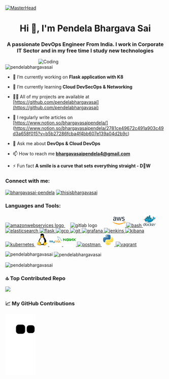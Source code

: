 [![MasterHead](https://firebasestorage.googleapis.com/v0/b/flexi-coding.appspot.com/o/dempgi7-520f8d5f-63d4-4453-8822-dbc149ae27f8.gif?alt=media&token=91c0c7b2-93c3-4029-b011-1a8703c5730d)](https://rishavchanda.io)
<h1 align="center">Hi 👋, I'm Pendela Bhargava Sai</h1>
<h3 align="center">A passionate DevOps Engineer From India. I work in Corporate IT Sector and in my free time I study new technologies</h3>
<img align="right" alt="Coding" width="400" src="https://camo.githubusercontent.com/c1dcb74cc1c1835b1d716f5051499a2814c683c806b15f04b0eba492863703e9/68747470733a2f2f63646e2e6472696262626c652e636f6d2f75736572732f3733303730332f73637265656e73686f74732f363538313234332f6176656e746f2e676966">


<p align="left"> <img src="https://komarev.com/ghpvc/?username=pendelabhargavasai&label=Profile%20views&color=0e75b6&style=flat" alt="pendelabhargavasai" /> </p>

- 🔭 I’m currently working on **Flask application with K8**

- 🌱 I’m currently learning **Cloud DevSecOps & Networking**

- 👨‍💻 All of my projects are available at [https://github.com/pendelabhargavasai](https://github.com/pendelabhargavasai)

- 📝 I regularly write articles on [https://www.notion.so/bhargavasaipendela/] (https://www.notion.so/bhargavasaipendela/2781ce49672c491a903c49d3a658f015?v=b5b27286fcba4f4bb607e139a04d2b9c)

- 💬 Ask me about **DevOps & Cloud DevOps**

- 📫 How to reach me **bhargavasaipendela4@gmail.com**

- ⚡ Fun fact **A smile is a curve that sets everything straight - D🌻W**

<h3 align="left">Connect with me:</h3>
<p align="left">
<a href="https://linkedin.com/in/bhargavasai-pendela" target="blank"><img align="center" src="https://raw.githubusercontent.com/rahuldkjain/github-profile-readme-generator/master/src/images/icons/Social/linked-in-alt.svg" alt="bhargavasai-pendela" height="30" width="40" /></a>
<a href="https://instagram.com/thisisbhargavasai" target="blank"><img align="center" src="https://raw.githubusercontent.com/rahuldkjain/github-profile-readme-generator/master/src/images/icons/Social/instagram.svg" alt="thisisbhargavasai" height="30" width="40" /></a>
</p>

<h3 align="left">Languages and Tools:</h3>
<p align="left"> <a href="https://aws.amazon.com" target="_blank" rel="noreferrer"> <img src="https://skillicons.dev/icons?i=aws" height="40" alt="amazonwebservices logo"  /> </a>
  <img width="12" /> <img src="https://cdn.jsdelivr.net/gh/devicons/devicon/icons/gitlab/gitlab-original.svg" height="40" alt="gitlab logo"  />
  <img width="40" /> <a href="https://aws.amazon.com" target="_blank" rel="noreferrer"> <img src="https://raw.githubusercontent.com/devicons/devicon/master/icons/amazonwebservices/amazonwebservices-original-wordmark.svg" alt="aws" width="40" height="40"/> </a> <a href="https://www.gnu.org/software/bash/" target="_blank" rel="noreferrer"> <img src="https://www.vectorlogo.zone/logos/gnu_bash/gnu_bash-icon.svg" alt="bash" width="40" height="40"/> </a> <a href="https://www.docker.com/" target="_blank" rel="noreferrer"> <img src="https://raw.githubusercontent.com/devicons/devicon/master/icons/docker/docker-original-wordmark.svg" alt="docker" width="40" height="40"/> </a> <a href="https://www.elastic.co" target="_blank" rel="noreferrer"> <img src="https://www.vectorlogo.zone/logos/elastic/elastic-icon.svg" alt="elasticsearch" width="40" height="40"/> </a> <a href="https://flask.palletsprojects.com/" target="_blank" rel="noreferrer"> <img src="https://www.vectorlogo.zone/logos/pocoo_flask/pocoo_flask-icon.svg" alt="flask" width="40" height="40"/> </a> <a href="https://cloud.google.com" target="_blank" rel="noreferrer"> <img src="https://www.vectorlogo.zone/logos/google_cloud/google_cloud-icon.svg" alt="gcp" width="40" height="40"/> </a> <a href="https://git-scm.com/" target="_blank" rel="noreferrer"> <img src="https://www.vectorlogo.zone/logos/git-scm/git-scm-icon.svg" alt="git" width="40" height="40"/> </a> <a href="https://grafana.com" target="_blank" rel="noreferrer"> <img src="https://www.vectorlogo.zone/logos/grafana/grafana-icon.svg" alt="grafana" width="40" height="40"/> </a> <a href="https://www.jenkins.io" target="_blank" rel="noreferrer"> <img src="https://www.vectorlogo.zone/logos/jenkins/jenkins-icon.svg" alt="jenkins" width="40" height="40"/> </a> <a href="https://www.elastic.co/kibana" target="_blank" rel="noreferrer"> <img src="https://www.vectorlogo.zone/logos/elasticco_kibana/elasticco_kibana-icon.svg" alt="kibana" width="40" height="40"/> </a> <a href="https://kubernetes.io" target="_blank" rel="noreferrer"> <img src="https://www.vectorlogo.zone/logos/kubernetes/kubernetes-icon.svg" alt="kubernetes" width="40" height="40"/> </a> <a href="https://www.linux.org/" target="_blank" rel="noreferrer"> <img src="https://raw.githubusercontent.com/devicons/devicon/master/icons/linux/linux-original.svg" alt="linux" width="40" height="40"/> </a> <a href="https://www.mysql.com/" target="_blank" rel="noreferrer"> <img src="https://raw.githubusercontent.com/devicons/devicon/master/icons/mysql/mysql-original-wordmark.svg" alt="mysql" width="40" height="40"/> </a> <a href="https://www.nginx.com" target="_blank" rel="noreferrer"> <img src="https://raw.githubusercontent.com/devicons/devicon/master/icons/nginx/nginx-original.svg" alt="nginx" width="40" height="40"/> </a> <a href="https://postman.com" target="_blank" rel="noreferrer"> <img src="https://www.vectorlogo.zone/logos/getpostman/getpostman-icon.svg" alt="postman" width="40" height="40"/> </a> <a href="https://www.python.org" target="_blank" rel="noreferrer"> <img src="https://raw.githubusercontent.com/devicons/devicon/master/icons/python/python-original.svg" alt="python" width="40" height="40"/> </a> <a href="https://www.vagrantup.com/" target="_blank" rel="noreferrer"> <img src="https://www.vectorlogo.zone/logos/vagrantup/vagrantup-icon.svg" alt="vagrant" width="40" height="40"/> </a> </p>

<p><img align="left" src="https://github-readme-stats.vercel.app/api/top-langs?username=pendelabhargavasai&show_icons=true&locale=en&layout=compact" alt="pendelabhargavasai" /></p>

<p>&nbsp;<img align="center" src="https://github-readme-stats.vercel.app/api?username=pendelabhargavasai&show_icons=true&locale=en" alt="pendelabhargavasai" /></p>

<p><img align="center" src="https://github-readme-streak-stats.herokuapp.com/?user=pendelabhargavasai&" alt="pendelabhargavasai" /></p>

### 🔝 Top Contributed Repo
![](https://github-contributor-stats.vercel.app/api?username=pendelabhargavasai&limit=5&theme=flat&combine_all_yearly_contributions=true)

### 📈 My GitHub Contributions
![Snake animation](https://github.com/pendelabhargavasai/pendelabhargavasai/blob/output/github-contribution-grid-snake.svg)

